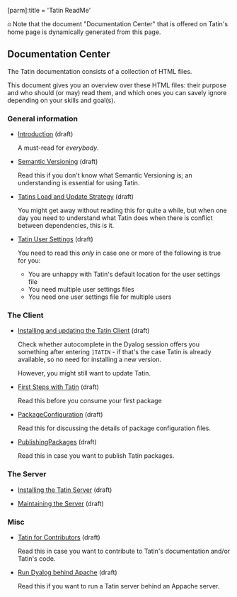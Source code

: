 [parm]:title             = 'Tatin ReadMe'

⍝ Note that the document "Documentation Center" that is offered on Tatin's home page is dynamically generated from this page.

## Documentation Center

The Tatin documentation consists of a collection of HTML files.

This document gives you an overview over these HTML files: their purpose and who should (or may) read them, and which ones you can savely ignore depending on your skills and goal(s).


### General information

* [Introduction](./Introduction.html) (draft)

  A must-read for _everybody_.

* [Semantic Versioning](./SemanticVersioning.html "SemanticVersioning.html") (draft)

  Read this if you don't know what Semantic Versioning is; an understanding is essential for using Tatin.

* [Tatins Load and Update Strategy](./TatinsLoadAndUpdateStrategy.html "TatinsLoadAndUpdateStrategy.html") (draft)

  You might get away without reading this for quite a while, but when one day you need to understand what Tatin does when there is conflict between dependencies, this is it.

* [Tatin User Settings](./TatinUserSettings.html "TatinUserSettings.html") (draft)

  You need to read this _only_ in case one or more of the following is true for you:
  
  * You are unhappy with Tatin's default location for the user settings file
  * You need multiple user settings files
  * You need one user settings file for multiple users

### The Client

* [Installing and updating the Tatin Client](./InstallingAndUpdatingTheTatinClient.html "InstallingAndUpdatingTheTatinClient.html") (draft)

  Check whether autocomplete in the Dyalog session offers you something after entering `]TATIN` - if that's the case Tatin is already available, so no need for installing a new version.

  However, you might still want to update Tatin.

* [First Steps with Tatin](./FirstStepsWithTatin.html "FirstStepsWithTatin.html") (draft)

  Read this before you consume your first package

* [PackageConfiguration](./PackageConfiguration.html "Regarding Package Configuration") (draft)

  Read this for discussing the details of package configuration files.

* [PublishingPackages](./PublishingPackages.html "PublishingPackages.html") (draft)

  Read this in case you want to publish Tatin packages.


### The Server

* [Installing the Tatin Server](./InstallingTheTatinServer.html "InstallingTheTatinServer.html") (draft)

* [Maintaining the Server](./ServerMaintenance.html "ServerMaintenance.html") (draft)


### Misc

* [Tatin for Contributors](./TatinForContributors.html "TatinForContributors.html") (draft)

  Read this in case you want to contribute to Tatin's documentation and/or Tatin's code.

* [Run Dyalog behind Apache](./RunDyalogBehindApache.html "RunDyalogBehindApache.html") (draft)

  Read this if you want to run a Tatin server behind an Appache server.